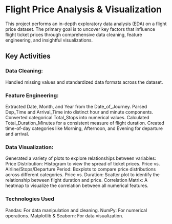 # Flight Price Analysis & Visualization
This project performs an in-depth exploratory data analysis (EDA) on a flight price dataset. The primary goal is to uncover key factors that influence flight ticket prices through comprehensive data cleaning, feature engineering, and insightful visualizations.
## Key Activities
### Data Cleaning: 
Handled missing values and standardized data formats across the dataset.

### Feature Engineering:
Extracted Date, Month, and Year from the Date_of_Journey.
Parsed Dep_Time and Arrival_Time into distinct hour and minute components.
Converted categorical Total_Stops into numerical values.
Calculated Total_Duration_Minutes for a consistent measure of flight duration.
Created time-of-day categories like Morning, Afternoon, and Evening for departure and arrival.

### Data Visualization: 
Generated a variety of plots to explore relationships between variables:
Price Distribution: Histogram to view the spread of ticket prices.
Price vs. Airline/Stops/Departure Period: Boxplots to compare price distributions across different categories.
Price vs. Duration: Scatter plot to identify the relationship between flight duration and price.
Correlation Matrix: A heatmap to visualize the correlation between all numerical features.

### Technologies Used
Pandas: For data manipulation and cleaning.
NumPy: For numerical operations.
Matplotlib & Seaborn: For data visualization.
